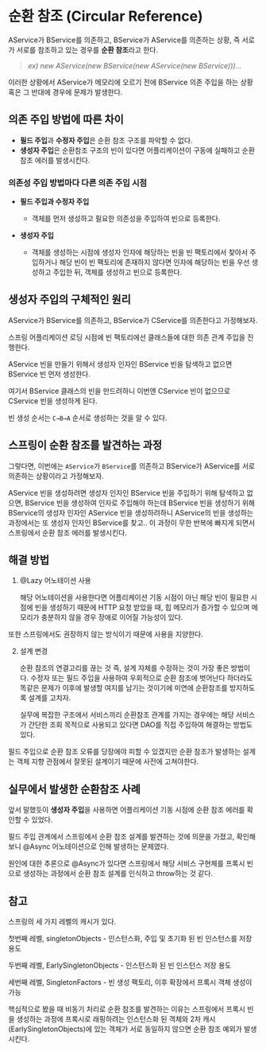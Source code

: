 # 순환 참조 (Circular Reference)

AService가 BService를 의존하고, BService가 AService를 의존하는 상황, 즉 서로가 서로를 참조하고 있는 경우를 **순환 참조**라고 한다.

> *ex) new AService(new BService(new AService(new BService)))...*
> 

이러한 상황에서 AService가 메모리에 오르기 전에 BService 의존 주입을 하는 상황 혹은 그 반대에 경우에 문제가 발생한다.

## 의존 주입 방법에 따른 차이

- **필드 주입**과 **수정자 주입**은 순환 참조 구조를 파악할 수 없다.
- **생성자 주입**은 순환참조 구조의 빈이 있다면 어플리케이션이 구동에 실패하고 순환참조 에러를 발생시킨다.
    
### **의존성** **주입 방법마다 다른 의존 주입 시점**
    
- **필드 주입과 수정자 주입**
  - 객체를 먼저 생성하고 필요한 의존성을 주입하여 빈으로 등록한다.
        
- **생성자 주입**
  - 객체를 생성하는 시점에 생성자 인자에 해당하는 빈을 빈 팩토리에서 찾아서 주입하거나 해당 빈이 빈 팩토리에 존재하지 않다면  인자에 해당하는 빈을 우선 생성하고 주입한 뒤, 객체를 생성하고 빈으로 등록한다.
        

## 생성자 주입의 구체적인 원리

AService가 BService를 의존하고, BService가 CService를 의존한다고 가정해보자.

스프링 어플리케이션 로딩 시점에 빈 팩토리에선 클래스들에 대한 의존 관계 주입을 진행한다.

AService 빈을 만들기 위해서 생성자 인자인 BService 빈을 탐색하고 없으면 BService 빈 먼저 생성한다. 

여기서 BService 클래스의 빈을 만드려하니 이번엔 CService 빈이 없으므로 CService 빈을 생성하게 된다.

빈 생성 순서는 `C→B→A` 순서로 생성하는 것을 알 수 있다.

## 스프링이 순환 참조를 발견하는 과정

그렇다면, 이번에는 `AService`가 `BService`를 의존하고 BService가 AService를 서로 의존하는 상황이라고 가정해보자.

AService 빈을 생성하려면 생성자 인자인 BService 빈을 주입하기 위해 탐색하고 없으면, BService 빈을 생성하여 인자로 주입해야 하는데 BService 빈을 생성하기 위해 BService의 생성자 인자인 AService 빈을 생성하려하니 AService의 빈을 생성하는 과정에서는 또 생성자 인자인 BService를 찾고.. 이 과정이 무한 반복에 빠지게 되면서 스프링에서 순환 참조 에러를 발생시킨다.

## 해결 방법

1. @Lazy 어노테이션 사용
    
    해당 어노테이션을 사용한다면 어플리케이션 기동 시점이 아닌 해당 빈이 필요한 시점에 빈을 생성하기 때문에 HTTP 요청 받았을 때, 힙 메모리가 증가할 수 있으며 메모리가 충분하지 않을 경우 장애로 이어질 가능성이 있다. 

또한 스프링에서도 권장하지 않는 방식이기 때문에 사용을 지양한다.

2. 설계 변경
    
    순환 참조의 연결고리를 끊는 것 즉, 설계 자체를 수정하는 것이 가장 좋은 방법이다. 
    수정자 또는 필드 주입을 사용하여 우회적으로 순환 참조에 벗어난다 하더라도 똑같은 문제가 이후에 발생할 여지를 남기는 것이기에 미연에 순환참조를 방지하도록 설계를 고치자.
    
    실무에 복잡한 구조에서 서비스끼리 순환참조 관계를 가지는 경우에는 해당 서비스가 간단한 조회 목적으로 사용되고 있다면 DAO를 직접 주입하여 해결하는 방법도 있다.
    

<aside>
 필드 주입으로 순환 참조 오류를 당장에야 피할 수 있겠지만 순환 참조가 발생하는 설계는 객체 지향 관점에서 잘못된 설계이기 때문에 사전에 고쳐야한다.

</aside>


## 실무에서 발생한 순환참조 사례

앞서 말했듯이 **생성자 주입**을 사용하면 어플리케이션 기동 시점에 순환 참조 에러를 확인할 수 있었다.

필드 주입 관계에서 스프링에서 순환 참조 설계를 발견하는 것에 의문을 가졌고, 확인해보니 @Async 어노테이션으로 인해 발생하는 문제였다.

원인에 대한 추론으로 @Async가 있다면 스프링에서 해당 서비스 구현체를 프록시 빈으로 생성하는 과정에서 순환 참조 설계를 인식하고 throw하는 것 같다. 

## 참고
스프링의 세 가지 레벨의 캐시가 있다.

첫번째 레벨, singletonObjects - 인스턴스화, 주입 및 초기화 된 빈 인스턴스를 저장 용도

두번째 레벨, EarlySingletonObjects - 인스턴스화 된 빈 인스턴스 저장 용도

세번째 레벨, SingletonFactors - 빈 생성 팩토리, 이후 확장에서 프록시 객체 생성이 가능

핵심적으로 봤을 때 비동기 처리로 순환 참조를 발견하는 이유는 스프링에서 프록시 빈을 생성하는 과정에 프록시로 래핑하려는 인스턴스화 된 객체와 2차 캐시(EarlySingletonObjects)에 있는 객체가 서로 동일하지 않으면 순환 참조 예외가 발생시킨다.
